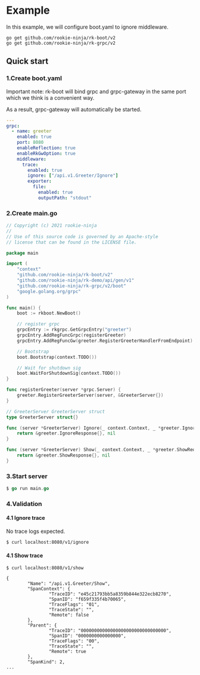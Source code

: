 # Example
In this example, we will configure boot.yaml to ignore middleware.

```shell
go get github.com/rookie-ninja/rk-boot/v2
go get github.com/rookie-ninja/rk-grpc/v2
```

## Quick start
### 1.Create boot.yaml
Important note: rk-boot will bind grpc and grpc-gateway in the same port which we think is a convenient way.

As a result, grpc-gateway will automatically be started.

```yaml
---
grpc:
  - name: greeter
    enabled: true
    port: 8080
    enableReflection: true
    enableRkGwOption: true
    middleware:
      trace:
        enabled: true
        ignore: ["/api.v1.Greeter/Ignore"]
        exporter:
          file:
            enabled: true
            outputPath: "stdout"
```

### 2.Create main.go
```go
// Copyright (c) 2021 rookie-ninja
//
// Use of this source code is governed by an Apache-style
// license that can be found in the LICENSE file.

package main

import (
	"context"
	"github.com/rookie-ninja/rk-boot/v2"
	"github.com/rookie-ninja/rk-demo/api/gen/v1"
	"github.com/rookie-ninja/rk-grpc/v2/boot"
	"google.golang.org/grpc"
)

func main() {
	boot := rkboot.NewBoot()

	// register grpc
	grpcEntry := rkgrpc.GetGrpcEntry("greeter")
	grpcEntry.AddRegFuncGrpc(registerGreeter)
	grpcEntry.AddRegFuncGw(greeter.RegisterGreeterHandlerFromEndpoint)

	// Bootstrap
	boot.Bootstrap(context.TODO())

	// Wait for shutdown sig
	boot.WaitForShutdownSig(context.TODO())
}

func registerGreeter(server *grpc.Server) {
	greeter.RegisterGreeterServer(server, &GreeterServer{})
}

// GreeterServer GreeterServer struct
type GreeterServer struct{}

func (server *GreeterServer) Ignore(_ context.Context, _ *greeter.IgnoreRequest) (*greeter.IgnoreResponse, error) {
	return &greeter.IgnoreResponse{}, nil
}

func (server *GreeterServer) Show(_ context.Context, _ *greeter.ShowRequest) (*greeter.ShowResponse, error) {
	return &greeter.ShowResponse{}, nil
}

```

### 3.Start server

```go
$ go run main.go
```

### 4.Validation
#### 4.1 Ignore trace
No trace logs expected.

```shell
$ curl localhost:8080/v1/ignore
```

#### 4.1 Show trace

```shell
$ curl localhost:8080/v1/show

{
        "Name": "/api.v1.Greeter/Show",
        "SpanContext": {
                "TraceID": "e45c21793bb5a8359b844e322ecb8270",
                "SpanID": "f659f335f4b70065",
                "TraceFlags": "01",
                "TraceState": "",
                "Remote": false
        },
        "Parent": {
                "TraceID": "00000000000000000000000000000000",
                "SpanID": "0000000000000000",
                "TraceFlags": "00",
                "TraceState": "",
                "Remote": true
        },
        "SpanKind": 2,
...
```